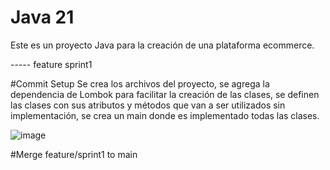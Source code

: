 # Java 21

Este es un proyecto Java para la creación de una plataforma ecommerce. 

----- feature sprint1

#Commit Setup
Se crea los archivos del proyecto, se agrega la dependencia de Lombok para facilitar la creación de las 
clases, se definen las clases con sus atributos y métodos que van a ser utilizados sin implementación, 
se crea un main donde es implementado todas las clases.

![image](https://github.com/user-attachments/assets/94dc62b8-7945-4d6e-8ca9-561f4ed7ba6b)

#Merge feature/sprint1 to main
